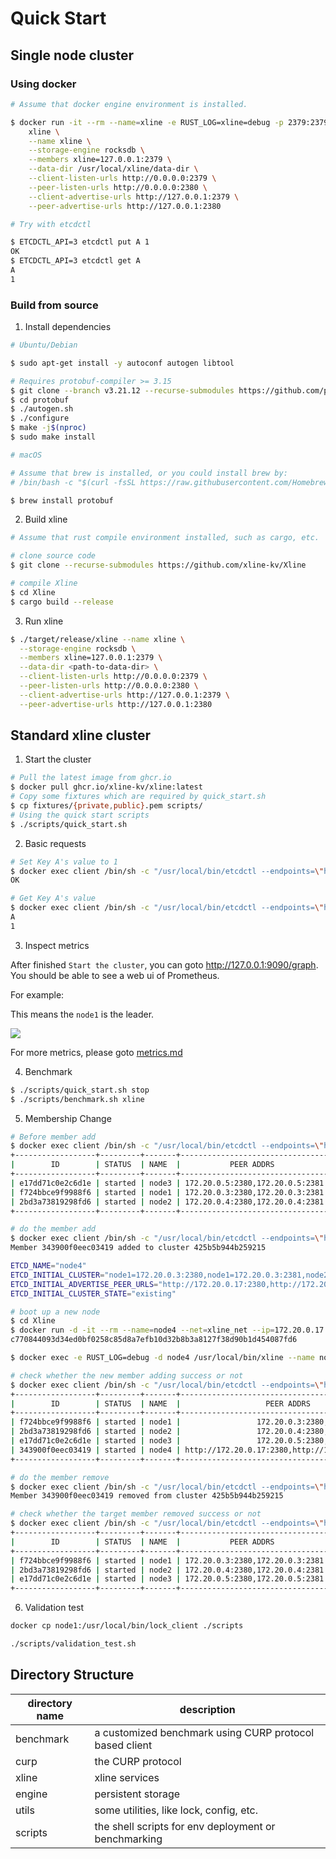 # Quick Start

## Single node cluster

### Using docker

```bash
# Assume that docker engine environment is installed.

$ docker run -it --rm --name=xline -e RUST_LOG=xline=debug -p 2379:2379 ghcr.io/xline-kv/xline \
    xline \
    --name xline \
    --storage-engine rocksdb \
    --members xline=127.0.0.1:2379 \
    --data-dir /usr/local/xline/data-dir \
    --client-listen-urls http://0.0.0.0:2379 \
    --peer-listen-urls http://0.0.0.0:2380 \
    --client-advertise-urls http://127.0.0.1:2379 \
    --peer-advertise-urls http://127.0.0.1:2380
```

```bash
# Try with etcdctl

$ ETCDCTL_API=3 etcdctl put A 1
OK
$ ETCDCTL_API=3 etcdctl get A
A
1
```

### Build from source

1. Install dependencies

```bash
# Ubuntu/Debian

$ sudo apt-get install -y autoconf autogen libtool

# Requires protobuf-compiler >= 3.15
$ git clone --branch v3.21.12 --recurse-submodules https://github.com/protocolbuffers/protobuf
$ cd protobuf
$ ./autogen.sh
$ ./configure
$ make -j$(nproc)
$ sudo make install
```

```bash
# macOS

# Assume that brew is installed, or you could install brew by:
# /bin/bash -c "$(curl -fsSL https://raw.githubusercontent.com/Homebrew/install/HEAD/install.sh)"

$ brew install protobuf
```

2. Build xline

```bash
# Assume that rust compile environment installed, such as cargo, etc.

# clone source code
$ git clone --recurse-submodules https://github.com/xline-kv/Xline

# compile Xline
$ cd Xline
$ cargo build --release
```

3. Run xline

```bash
$ ./target/release/xline --name xline \
  --storage-engine rocksdb \
  --members xline=127.0.0.1:2379 \
  --data-dir <path-to-data-dir> \
  --client-listen-urls http://0.0.0.0:2379 \
  --peer-listen-urls http://0.0.0.0:2380 \
  --client-advertise-urls http://127.0.0.1:2379 \
  --peer-advertise-urls http://127.0.0.1:2380
```

## Standard xline cluster

1. Start the cluster

```bash
# Pull the latest image from ghcr.io
$ docker pull ghcr.io/xline-kv/xline:latest
# Copy some fixtures which are required by quick_start.sh
$ cp fixtures/{private,public}.pem scripts/
# Using the quick start scripts
$ ./scripts/quick_start.sh
```

2. Basic requests

```bash
# Set Key A's value to 1
$ docker exec client /bin/sh -c "/usr/local/bin/etcdctl --endpoints=\"http://node1:2379\" put A 1"
OK

# Get Key A's value
$ docker exec client /bin/sh -c "/usr/local/bin/etcdctl --endpoints=\"http://node1:2379\" get A"
A
1
```

3. Inspect metrics

After finished `Start the cluster`, you can goto http://127.0.0.1:9090/graph.
You should be able to see a web ui of Prometheus.

For example:

This means the `node1` is the leader.

![](./img/prom_demo.png)

For more metrics, please goto [metrics.md](./metrics.md)

4. Benchmark

```bash
$ ./scripts/quick_start.sh stop
$ ./scripts/benchmark.sh xline
```

5. Membership Change
```bash
# Before member add
$ docker exec client /bin/sh -c "/usr/local/bin/etcdctl --endpoints=\"http://172.20.0.3:2379\" member list -w table"
+------------------+---------+-------+---------------------------------+------------------------+------------+
|        ID        | STATUS  | NAME  |           PEER ADDRS            |      CLIENT ADDRS      | IS LEARNER |
+------------------+---------+-------+---------------------------------+------------------------+------------+
| e17dd71c0e2c6d1e | started | node3 | 172.20.0.5:2380,172.20.0.5:2381 | http://172.20.0.5:2379 |      false |
| f724bbce9f9988f6 | started | node1 | 172.20.0.3:2380,172.20.0.3:2381 | http://172.20.0.3:2379 |      false |
| 2bd3a73819298fd6 | started | node2 | 172.20.0.4:2380,172.20.0.4:2381 | http://172.20.0.4:2379 |      false |
+------------------+---------+-------+---------------------------------+------------------------+------------+

# do the member add
$ docker exec client /bin/sh -c "/usr/local/bin/etcdctl --endpoints=\"http://172.20.0.3:2379\" member add node4 --peer-urls=http://172.20.0.17:2380,http://172.20.0.17:2381"
Member 343900f0eec03419 added to cluster 425b5b944b259215

ETCD_NAME="node4"
ETCD_INITIAL_CLUSTER="node1=172.20.0.3:2380,node1=172.20.0.3:2381,node2=172.20.0.4:2380,node2=172.20.0.4:2381,node3=172.20.0.5:2380,node3=172.20.0.5:2381,node4=http://172.20.0.17:2380,node4=http://172.20.0.17:2381"
ETCD_INITIAL_ADVERTISE_PEER_URLS="http://172.20.0.17:2380,http://172.20.0.17:2381"
ETCD_INITIAL_CLUSTER_STATE="existing"

# boot up a new node
$ cd Xline
$ docker run -d -it --rm --name=node4 --net=xline_net --ip=172.20.0.17 --cap-add=NET_ADMIN --cpu-shares=1024 -m=512M -v ./scripts:/mnt ghcr.io/xline-kv/xline:latest bash
c770844093d34ed0bf0258c85d8a7efb10d32b8b3a8127f38d90b1d454087fd6

$ docker exec -e RUST_LOG=debug -d node4 /usr/local/bin/xline --name node4 --members node1=172.20.0.3:2380,172.20.0.3:2381,node2=172.20.0.4:2380,172.20.0.4:2381,node3=172.20.0.5:2380,172.20.0.5:2381,node4=172.20.0.17:2380,172.20.0.17:2381 --storage-engine rocksdb --data-dir /usr/local/xline/data-dir --auth-public-key /mnt/public.pem --auth-private-key /mnt/private.pem --client-listen-urls=http://172.20.0.17:2379  --peer-listen-urls=http://172.20.0.17:2380,http://172.20.0.17:2381 --client-advertise-urls=http://172.20.0.17:2379 --peer-advertise-urls=http://172.20.0.17:2380,http://172.20.0.17:2381 --initial-cluster-state=existing

# check whether the new member adding success or not
$ docker exec client /bin/sh -c "/usr/local/bin/etcdctl --endpoints=\"http://172.20.0.3:2379\" member list -w table"
+------------------+---------+-------+-------------------------------------------------+------------------------+------------+
|        ID        | STATUS  | NAME  |                   PEER ADDRS                    |      CLIENT ADDRS      | IS LEARNER |
+------------------+---------+-------+-------------------------------------------------+------------------------+------------+
| f724bbce9f9988f6 | started | node1 |                 172.20.0.3:2380,172.20.0.3:2381 | http://172.20.0.3:2379 |      false |
| 2bd3a73819298fd6 | started | node2 |                 172.20.0.4:2380,172.20.0.4:2381 | http://172.20.0.4:2379 |      false |
| e17dd71c0e2c6d1e | started | node3 |                 172.20.0.5:2380,172.20.0.5:2381 | http://172.20.0.5:2379 |      false |
| 343900f0eec03419 | started | node4 | http://172.20.0.17:2380,http://172.20.0.17:2381 | http://172.20.0.17:2379|      false |
+------------------+---------+-------+-------------------------------------------------+------------------------+------------+

# do the member remove
$ docker exec client /bin/sh -c "/usr/local/bin/etcdctl --endpoints=\"http://172.20.0.3:2379\" member remove 343900f0eec03419"
Member 343900f0eec03419 removed from cluster 425b5b944b259215

# check whether the target member removed success or not
$ docker exec client /bin/sh -c "/usr/local/bin/etcdctl --endpoints=\"http://172.20.0.3:2379\" member list -w table"
+------------------+---------+-------+---------------------------------+------------------------+------------+
|        ID        | STATUS  | NAME  |           PEER ADDRS            |      CLIENT ADDRS      | IS LEARNER |
+------------------+---------+-------+---------------------------------+------------------------+------------+
| f724bbce9f9988f6 | started | node1 | 172.20.0.3:2380,172.20.0.3:2381 | http://172.20.0.3:2379 |      false |
| 2bd3a73819298fd6 | started | node2 | 172.20.0.4:2380,172.20.0.4:2381 | http://172.20.0.4:2379 |      false |
| e17dd71c0e2c6d1e | started | node3 | 172.20.0.5:2380,172.20.0.5:2381 | http://172.20.0.5:2379 |      false |
+------------------+---------+-------+---------------------------------+------------------------+------------+
```

6. Validation test

```bash
docker cp node1:/usr/local/bin/lock_client ./scripts

./scripts/validation_test.sh
```

## Directory Structure

| directory name | description                                             |
|----------------|---------------------------------------------------------|
| benchmark      | a customized benchmark using CURP protocol based client |
| curp           | the CURP protocol                                       |
| xline          | xline services                                          |
| engine         | persistent storage                                      |
| utils          | some utilities, like lock, config, etc.                 |
| scripts        | the shell scripts for env deployment or benchmarking    |
